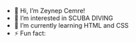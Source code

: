 - 👋 Hi, I’m Zeynep Cemre!
- 👀 I’m interested in SCUBA DIVING
- 🌱 I’m currently learning HTML and CSS
- ⚡ Fun fact: 

<!---
cemredemrc/cemredemrc is a ✨ special ✨ repository because its `README.md` (this file) appears on your GitHub profile.
You can click the Preview link to take a look at your changes.
--->
